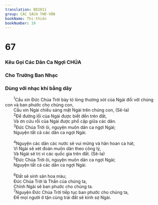 ```yaml
---
translation: BD2011
group: CÁC SÁCH THƠ-VĂN
bookName: Thi-thiên 
bookNumber: 19
---
```


<div class="title"><h1>67</h1><h3>Kêu Gọi Các Dân Ca Ngợi CHÚA</h3><h3>Cho Trưởng Ban Nhạc</h3><h3>Dùng với nhạc khí bằng dây</h3></div>
<span class="verse thi_67_1">  <sup>1</sup>Cầu xin Ðức Chúa Trời bày tỏ lòng thương xót của Ngài đối với chúng con và ban phước cho chúng con,<br/>  Cầu xin Ngài chiếu sáng mặt Ngài trên chúng con, (Sê-la)<br/></span>
<span class="verse thi_67_2">  <sup>2</sup>Ðể đường lối của Ngài được biết đến trên đất,<br/>  Và ơn cứu rỗi của Ngài được phổ cập giữa các dân.<br/></span>
<span class="verse thi_67_3">  <sup>3</sup>Ðức Chúa Trời ôi, nguyện muôn dân ca ngợi Ngài;<br/>  Nguyện tất cả các dân ca ngợi Ngài.<br/><br/></span>
<span class="verse thi_67_4">  <sup>4</sup>Nguyện các dân các nước sẽ vui mừng và hân hoan ca hát,<br/>  Vì Ngài sẽ xét đoán muôn dân theo công lý,<br/>  Và Ngài sẽ trị vì các quốc gia trên đất. (Sê-la) <br/></span>
<span class="verse thi_67_5">  <sup>5</sup>Ðức Chúa Trời ôi, nguyện muôn dân ca ngợi Ngài;<br/>  Nguyện tất cả các dân ca ngợi Ngài.<br/><br/></span>
<span class="verse thi_67_6">  <sup>6</sup>Ðất sẽ sinh sản hoa màu;<br/>  Ðức Chúa Trời là Thần của chúng ta,<br/>  Chính Ngài sẽ ban phước cho chúng ta.<br/></span>
<span class="verse thi_67_7">  <sup>7</sup>Nguyện Ðức Chúa Trời tiếp tục ban phước cho chúng ta,<br/>  Ðể mọi người ở tận cùng trái đất sẽ kính sợ Ngài.<br/></span>
